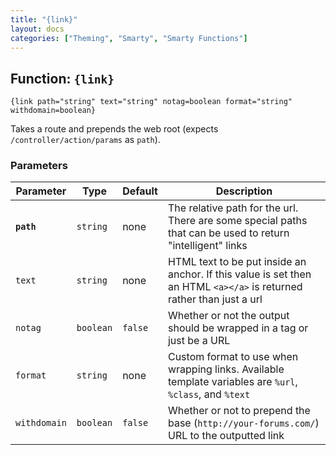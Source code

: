 ```yaml
---
title: "{link}"
layout: docs
categories: ["Theming", "Smarty", "Smarty Functions"]
---
```


## Function: `{link}`

```
{link path="string" text="string" notag=boolean format="string" withdomain=boolean}
```

Takes a route and prepends the web root (expects `/controller/action/params` as `path`).

### Parameters

Parameter       | Type      | Default   | Description
---             | ---       | ---       | ---
__`path`__      | `string`  | none      | The relative path for the url. There are some special paths that can be used to return "intelligent" links
`text`          | `string`  | none      | HTML text to be put inside an anchor. If this value is set then an HTML `<a></a>` is returned rather than just a url
`notag`         | `boolean` | `false`   | Whether or not the output should be wrapped in a tag or just be a URL
`format`        | `string`  | none      | Custom format to use when wrapping links. Available template variables are `%url`, `%class`, and `%text`
`withdomain`    | `boolean` | `false`   | Whether or not to prepend the base (`http://your-forums.com/`) URL to the outputted link
